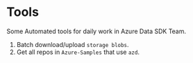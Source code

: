 # Tools

Some Automated tools for daily work in Azure Data SDK Team.

1. Batch download/upload `storage blobs`.
2. Get all repos in `Azure-Samples` that use `azd`.